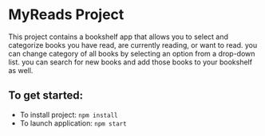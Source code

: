 # MyReads Project

This project contains a bookshelf app that allows you to select and categorize books you have read, are currently reading, or want to read. you can change category of all books by selecting an option from a drop-down list. you can search for new books and add those books to your bookshelf as well.

## To get started:

- To install project: `npm install`
- To launch application: `npm start`
